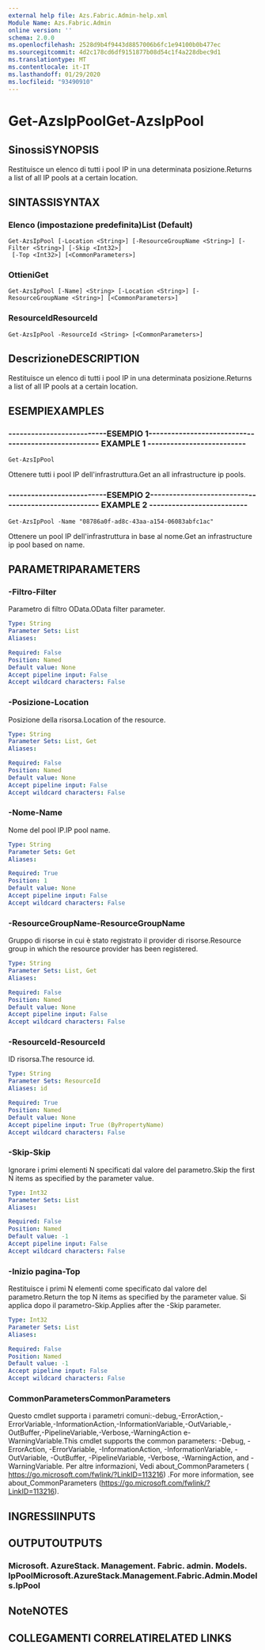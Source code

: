 ```yaml
---
external help file: Azs.Fabric.Admin-help.xml
Module Name: Azs.Fabric.Admin
online version: ''
schema: 2.0.0
ms.openlocfilehash: 2528d9b4f9443d8857006b6fc1e94100b0b477ec
ms.sourcegitcommit: 4d2c178cd6df9151877b08d54c1f4a228dbec9d1
ms.translationtype: MT
ms.contentlocale: it-IT
ms.lasthandoff: 01/29/2020
ms.locfileid: "93490910"
---
```

# <span data-ttu-id="193f5-101">Get-AzsIpPool</span><span class="sxs-lookup"><span data-stu-id="193f5-101">Get-AzsIpPool</span></span>

## <span data-ttu-id="193f5-102">Sinossi</span><span class="sxs-lookup"><span data-stu-id="193f5-102">SYNOPSIS</span></span>
<span data-ttu-id="193f5-103">Restituisce un elenco di tutti i pool IP in una determinata posizione.</span><span class="sxs-lookup"><span data-stu-id="193f5-103">Returns a list of all IP pools at a certain location.</span></span>

## <span data-ttu-id="193f5-104">SINTASSI</span><span class="sxs-lookup"><span data-stu-id="193f5-104">SYNTAX</span></span>

### <span data-ttu-id="193f5-105">Elenco (impostazione predefinita)</span><span class="sxs-lookup"><span data-stu-id="193f5-105">List (Default)</span></span>
```
Get-AzsIpPool [-Location <String>] [-ResourceGroupName <String>] [-Filter <String>] [-Skip <Int32>]
 [-Top <Int32>] [<CommonParameters>]
```

### <span data-ttu-id="193f5-106">Ottieni</span><span class="sxs-lookup"><span data-stu-id="193f5-106">Get</span></span>
```
Get-AzsIpPool [-Name] <String> [-Location <String>] [-ResourceGroupName <String>] [<CommonParameters>]
```

### <span data-ttu-id="193f5-107">ResourceId</span><span class="sxs-lookup"><span data-stu-id="193f5-107">ResourceId</span></span>
```
Get-AzsIpPool -ResourceId <String> [<CommonParameters>]
```

## <span data-ttu-id="193f5-108">Descrizione</span><span class="sxs-lookup"><span data-stu-id="193f5-108">DESCRIPTION</span></span>
<span data-ttu-id="193f5-109">Restituisce un elenco di tutti i pool IP in una determinata posizione.</span><span class="sxs-lookup"><span data-stu-id="193f5-109">Returns a list of all IP pools at a certain location.</span></span>

## <span data-ttu-id="193f5-110">ESEMPI</span><span class="sxs-lookup"><span data-stu-id="193f5-110">EXAMPLES</span></span>

### <span data-ttu-id="193f5-111">--------------------------ESEMPIO 1--------------------------</span><span class="sxs-lookup"><span data-stu-id="193f5-111">-------------------------- EXAMPLE 1 --------------------------</span></span>
```
Get-AzsIpPool
```

<span data-ttu-id="193f5-112">Ottenere tutti i pool IP dell'infrastruttura.</span><span class="sxs-lookup"><span data-stu-id="193f5-112">Get an all infrastructure ip pools.</span></span>

### <span data-ttu-id="193f5-113">--------------------------ESEMPIO 2--------------------------</span><span class="sxs-lookup"><span data-stu-id="193f5-113">-------------------------- EXAMPLE 2 --------------------------</span></span>
```
Get-AzsIpPool -Name "08786a0f-ad8c-43aa-a154-06083abfc1ac"
```

<span data-ttu-id="193f5-114">Ottenere un pool IP dell'infrastruttura in base al nome.</span><span class="sxs-lookup"><span data-stu-id="193f5-114">Get an infrastructure ip pool based on name.</span></span>

## <span data-ttu-id="193f5-115">PARAMETRI</span><span class="sxs-lookup"><span data-stu-id="193f5-115">PARAMETERS</span></span>

### <span data-ttu-id="193f5-116">-Filtro</span><span class="sxs-lookup"><span data-stu-id="193f5-116">-Filter</span></span>
<span data-ttu-id="193f5-117">Parametro di filtro OData.</span><span class="sxs-lookup"><span data-stu-id="193f5-117">OData filter parameter.</span></span>

```yaml
Type: String
Parameter Sets: List
Aliases: 

Required: False
Position: Named
Default value: None
Accept pipeline input: False
Accept wildcard characters: False
```

### <span data-ttu-id="193f5-118">-Posizione</span><span class="sxs-lookup"><span data-stu-id="193f5-118">-Location</span></span>
<span data-ttu-id="193f5-119">Posizione della risorsa.</span><span class="sxs-lookup"><span data-stu-id="193f5-119">Location of the resource.</span></span>

```yaml
Type: String
Parameter Sets: List, Get
Aliases: 

Required: False
Position: Named
Default value: None
Accept pipeline input: False
Accept wildcard characters: False
```

### <span data-ttu-id="193f5-120">-Nome</span><span class="sxs-lookup"><span data-stu-id="193f5-120">-Name</span></span>
<span data-ttu-id="193f5-121">Nome del pool IP.</span><span class="sxs-lookup"><span data-stu-id="193f5-121">IP pool name.</span></span>

```yaml
Type: String
Parameter Sets: Get
Aliases: 

Required: True
Position: 1
Default value: None
Accept pipeline input: False
Accept wildcard characters: False
```

### <span data-ttu-id="193f5-122">-ResourceGroupName</span><span class="sxs-lookup"><span data-stu-id="193f5-122">-ResourceGroupName</span></span>
<span data-ttu-id="193f5-123">Gruppo di risorse in cui è stato registrato il provider di risorse.</span><span class="sxs-lookup"><span data-stu-id="193f5-123">Resource group in which the resource provider has been registered.</span></span>

```yaml
Type: String
Parameter Sets: List, Get
Aliases: 

Required: False
Position: Named
Default value: None
Accept pipeline input: False
Accept wildcard characters: False
```

### <span data-ttu-id="193f5-124">-ResourceId</span><span class="sxs-lookup"><span data-stu-id="193f5-124">-ResourceId</span></span>
<span data-ttu-id="193f5-125">ID risorsa.</span><span class="sxs-lookup"><span data-stu-id="193f5-125">The resource id.</span></span>

```yaml
Type: String
Parameter Sets: ResourceId
Aliases: id

Required: True
Position: Named
Default value: None
Accept pipeline input: True (ByPropertyName)
Accept wildcard characters: False
```

### <span data-ttu-id="193f5-126">-Skip</span><span class="sxs-lookup"><span data-stu-id="193f5-126">-Skip</span></span>
<span data-ttu-id="193f5-127">Ignorare i primi elementi N specificati dal valore del parametro.</span><span class="sxs-lookup"><span data-stu-id="193f5-127">Skip the first N items as specified by the parameter value.</span></span>

```yaml
Type: Int32
Parameter Sets: List
Aliases: 

Required: False
Position: Named
Default value: -1
Accept pipeline input: False
Accept wildcard characters: False
```

### <span data-ttu-id="193f5-128">-Inizio pagina</span><span class="sxs-lookup"><span data-stu-id="193f5-128">-Top</span></span>
<span data-ttu-id="193f5-129">Restituisce i primi N elementi come specificato dal valore del parametro.</span><span class="sxs-lookup"><span data-stu-id="193f5-129">Return the top N items as specified by the parameter value.</span></span>
<span data-ttu-id="193f5-130">Si applica dopo il parametro-Skip.</span><span class="sxs-lookup"><span data-stu-id="193f5-130">Applies after the -Skip parameter.</span></span>

```yaml
Type: Int32
Parameter Sets: List
Aliases: 

Required: False
Position: Named
Default value: -1
Accept pipeline input: False
Accept wildcard characters: False
```

### <span data-ttu-id="193f5-131">CommonParameters</span><span class="sxs-lookup"><span data-stu-id="193f5-131">CommonParameters</span></span>
<span data-ttu-id="193f5-132">Questo cmdlet supporta i parametri comuni:-debug,-ErrorAction,-ErrorVariable,-InformationAction,-InformationVariable,-OutVariable,-OutBuffer,-PipelineVariable,-Verbose,-WarningAction e-WarningVariable.</span><span class="sxs-lookup"><span data-stu-id="193f5-132">This cmdlet supports the common parameters: -Debug, -ErrorAction, -ErrorVariable, -InformationAction, -InformationVariable, -OutVariable, -OutBuffer, -PipelineVariable, -Verbose, -WarningAction, and -WarningVariable.</span></span> <span data-ttu-id="193f5-133">Per altre informazioni, Vedi about_CommonParameters ( https://go.microsoft.com/fwlink/?LinkID=113216) .</span><span class="sxs-lookup"><span data-stu-id="193f5-133">For more information, see about_CommonParameters (https://go.microsoft.com/fwlink/?LinkID=113216).</span></span>

## <span data-ttu-id="193f5-134">INGRESSI</span><span class="sxs-lookup"><span data-stu-id="193f5-134">INPUTS</span></span>

## <span data-ttu-id="193f5-135">OUTPUT</span><span class="sxs-lookup"><span data-stu-id="193f5-135">OUTPUTS</span></span>

### <span data-ttu-id="193f5-136">Microsoft. AzureStack. Management. Fabric. admin. Models. IpPool</span><span class="sxs-lookup"><span data-stu-id="193f5-136">Microsoft.AzureStack.Management.Fabric.Admin.Models.IpPool</span></span>

## <span data-ttu-id="193f5-137">Note</span><span class="sxs-lookup"><span data-stu-id="193f5-137">NOTES</span></span>

## <span data-ttu-id="193f5-138">COLLEGAMENTI CORRELATI</span><span class="sxs-lookup"><span data-stu-id="193f5-138">RELATED LINKS</span></span>

